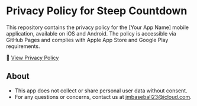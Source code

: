 # Privacy Policy for Steep Countdown

This repository contains the privacy policy for the [Your App Name] mobile application, available on iOS and Android. The policy is accessible via GitHub Pages and complies with Apple App Store and Google Play requirements.

🔗 [View Privacy Policy](https://jmanson022.github.io/Countdown-Privacy-Policy/)

## About
- This app does not collect or share personal user data without consent.
- For any questions or concerns, contact us at jmbaseball23@icloud.com.
